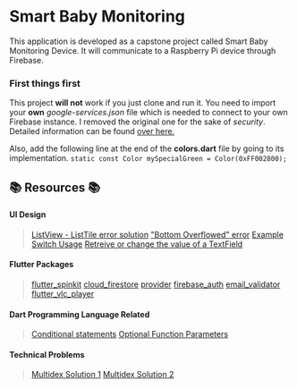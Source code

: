 # Smart Baby Monitoring

This application is developed as a capstone project called Smart Baby Monitoring Device.
It will communicate to a Raspberry Pi device through Firebase.

### First things first

This project **will not** work if you just clone and run it.
You need to import your **own** *google-services.json* file which is needed to connect to your own Firebase instance. I removed the original one for the sake of *security*.
Detailed information can be found [over here.](https://codelabs.developers.google.com/codelabs/flutter-firebase/#6 "Platform-specific Firebase configuration")

Also, add the following line at the end of the **colors.dart** file by going to its implementation.
`static const Color mySpecialGreen = Color(0xFF002800);`

## :books: Resources :books:

#### UI Design
> [ListView - ListTile error solution][listview]
> ["Bottom Overflowed" error][bottomover]
> [Example Switch Usage][switch]
> [Retreive or change the value of a TextField][1]

[listview]: https://stackoverflow.com/questions/50252569/vertical-viewport-was-given-unbounded-height/54587532
[bottomover]: https://medium.com/zipper-studios/the-keyboard-causes-the-bottom-overflowed-error-5da150a1c660
[switch]: https://www.tutorialkart.com/flutter/flutter-switch/
[1]: https://flutter.dev/docs/cookbook/forms/retrieve-input

#### Flutter Packages
> [flutter_spinkit][f1]
> [cloud_firestore][f2]
> [provider][f3]
> [firebase_auth][f4]
> [email_validator][f5]
> [flutter_vlc_player][f6]

[f1]: https://pub.dev/packages/flutter_spinkit
[f2]: https://pub.dev/packages/cloud_firestore
[f3]: https://pub.dev/packages/provider
[f4]: https://pub.dev/packages/firebase_auth
[f5]: https://pub.dev/packages/email_validator
[f6]: https://pub.dev/packages/flutter_vlc_player

#### Dart Programming Language Related
> [Conditional statements][cond]
> [Optional Function Parameters][2]

[cond]: https://rishabh1403.com/posts/dart/2018/09/dart-programming-language-tutorial-part-7-if-else-and-ternary-operators-in-dart/
[2]: https://zaiste.net/dart-optional-function-parameters/

#### Technical Problems
> [Multidex Solution 1][mul1]
> [Multidex Solution 2][mul2]

[mul1]: https://developer.android.com/studio/build/multidex
[mul2]: https://medium.com/vector-com-mm/how-to-shrinker-may-have-failed-to-optimize-the-java-bytecode-f783cc6174f8